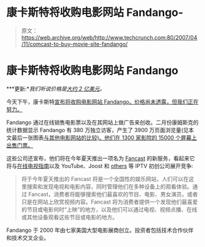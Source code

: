 # 康卡斯特将收购电影网站 Fandango-

> 原文：<https://web.archive.org/web/http://www.techcrunch.com:80/2007/04/11/comcast-to-buy-movie-site-fandango/>

# 康卡斯特将收购电影网站 Fandango

***更新:**我们听说价格是[大约 2 亿美元](https://web.archive.org/web/20210917071438/http://www.beta.techcrunch.com/2007/04/11/200-million-for-fandango/)。*

今天下午，康卡斯特[宣布将收购电影网站 Fandango。价格尚未透露，但我们正在努力。](https://web.archive.org/web/20210917071438/http://biz.yahoo.com/prnews/070411/new084a.html)

Fandango 通过在线销售电影票以及在其网站上做广告来创收。二月份康姆斯克的统计数据显示 Fandango 有 380 万独立访客，产生了 3900 万页面浏览量(见本文最后一张图表[与其他电影网站的比较)。他们在 1300 家影院的 15000 个屏幕上出售门票。](https://web.archive.org/web/20210917071438/http://www.beta.techcrunch.com/tag/flixster)

这些公司还宣布，他们将在今年夏天推出一项名为 [Fancast](https://web.archive.org/web/20210917071438/http://www.fancast.com/) 的新服务，看起来它将与[在线电视指南](https://web.archive.org/web/20210917071438/http://www.beta.techcrunch.com/2006/07/30/overview-the-end-of-paper-tv-guides/)以及 YouTube、Joost 和 [others](https://web.archive.org/web/20210917071438/http://www.beta.techcrunch.com/2006/05/22/download-your-tv-the-current-options/) 等 IPTV 初创公司展开竞争:

> 将于今年夏天推出的 Fancast 将是一个全国性的娱乐网站，人们可以在这里搜索和发现电视和电影内容，同时管理他们在多种设备上的观看体验。通过 Fancast，消费者将能够搜索他们最喜欢的节目、电影、男女演员，或者只是在网站上欣赏视频内容。Fancast 将为消费者提供一个发现他们最喜爱的节目或电影何时“上映”的地方，以及他们可以通过电视、视频点播、在线或其他设备观看这些节目或电影的地方。

Fandango 于 2000 年由七家美国大型电影展商创立。投资者包括技术合作伙伴和技术交叉企业。